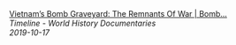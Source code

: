 <!--2024-07-21 00:18:13-->
<div class="yb">
  <a class="nodecor" href="/posts.html?istoriya/vietnams_bomb_graveyard_the_remnants_of_war_bomb_harvest_timeline">
    <img class="preview" data-videoid="PG_EeBQF2sk" src="https://i.ytimg.com/vi/PG_EeBQF2sk/hqdefault.jpg" align="middle" alt="">
  </a>
  <div class="inlbl text">
    <a class="nodecor" href="/posts.html?istoriya/vietnams_bomb_graveyard_the_remnants_of_war_bomb_harvest_timeline">Vietnam’s Bomb Graveyard: The Remnants Of War | Bomb...</a><br>
    <i class="smaller2">Timeline - World History Documentaries</i><br>
    <i class="smaller3">2019-10-17</i>
  </div>
</div>
